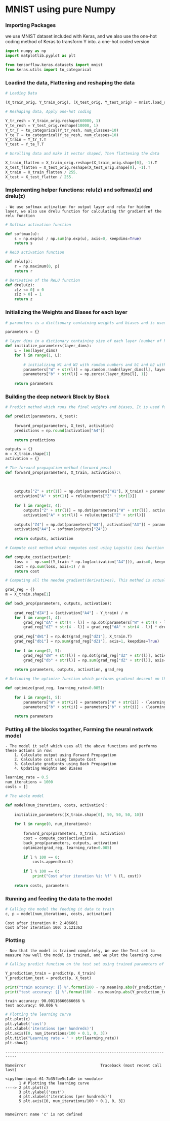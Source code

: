 # MNIST using pure Numpy 

### Importing Packages

we use MNIST dataset included with Keras, and we also use the one-hot coding method of Keras to transform Y into. a one-hot coded version


```python
import numpy as np
import matplotlib.pyplot as plt

from tensorflow.keras.datasets import mnist
from keras.utils import to_categorical
```

### Loadind the data, Flattening and reshaping the data


```python
# Loading Data

(X_train_orig, Y_train_orig), (X_test_orig, Y_test_orig) = mnist.load_data()
```


```python
# Reshaping data, Apply one-hot coding

Y_tr_resh = Y_train_orig.reshape(60000, 1)
Y_te_resh = Y_test_orig.reshape(10000, 1)
Y_tr_T = to_categorical(Y_tr_resh, num_classes=10)
Y_te_T = to_categorical(Y_te_resh, num_classes=10)
Y_train = Y_tr_T.T
Y_test = Y_te_T.T
```


```python
# Unrolling data and make it vector shaped, Then flattening the data

X_train_flatten = X_train_orig.reshape(X_train_orig.shape[0], -1).T
X_test_flatten = X_test_orig.reshape(X_test_orig.shape[0], -1).T
X_train = X_train_flatten / 255.
X_test = X_test_flatten / 255.
```

### Implementing helper functions: relu(z) and softmax(z) and drelu(z)
    - We use softmax activation for output layer and relu for hidden layer, we also use drelu function for calculating thr gradient of the relu function


```python
# Softmax activation function

def softmax(u):
    s = np.exp(u) / np.sum(np.exp(u), axis=0, keepdims=True)
    return s
```


```python
# ReLU activation function

def relu(p):
    r = np.maximum(0, p)
    return r
```


```python
# Derivative of the ReLU function
def drelu(z):
    z[z <= 0] = 0
    z[z > 0] = 1
    return z
```

### Initializing the Weights and Biases for each layer


```python
# parameters is a dicttionary containing weights and biases and is used throughout the code

parameters = {}

# layer dims in a dictionary containing size of each layer (number of hidden units and input and ouput units)
def initialize_parameters(layer_dims):
    L = len(layer_dims)
    for l in range(1, L):
        
        # initializing W1 and W2 with random numbers and b1 and b2 with zeros.
        parameters["W" + str(l)] = np.random.randn(layer_dims[l], layer_dims[l - 1]) * (np.sqrt(2 / layer_dims[l - 1]))
        parameters["b" + str(l)] = np.zeros((layer_dims[l], 1))
        
    return parameters
```

### Building the deep network Block by Block


```python
# Predict method which runs the final weights and biases, It is used for measuring performance over the test set

def predict(parameters, X_test):
    
    forward_prop(parameters, X_test, activation)
    predictions = np.round(activation["A4"])
    
    return predictions
```


```python
outputs = {}
m = X_train.shape[1]
activation = {}

# The forward propagation method (forward pass)
def forward_prop(parameters, X_train, activation):\
    
    
    
    outputs["Z" + str(1)] = np.dot(parameters["W1"], X_train) + parameters["b1"]
    activation["A" + str(1)] = relu(outputs["Z" + str(1)])
    
    for l in range(2, 4):
        outputs["Z" + str(l)] = np.dot(parameters["W" + str(l)], activation["A" + str(l - 1)]) + parameters["b" + str(l)]
        activation["A" + str(l)] = relu(outputs["Z" + str(l)])
        
    outputs["Z4"] = np.dot(parameters["W4"], activation["A3"]) + parameters["b4"]
    activation["A4"] = softmax(outputs["Z4"])
    
    return outputs, activation
```


```python
# Compute cost method which computes cost using Logistic Loss function (Cross entropy loss)

def compute_cost(activation):
    loss = - np.sum((Y_train * np.log(activation["A4"])), axis=0, keepdims=True)
    cost = np.sum(loss, axis=1) / m
    return cost
```


```python
# Computing all the needed gradient(derivatives), This method is actually the backward pass (Back Propagation)

grad_reg = {}
m = X_train.shape[1]

def back_prop(parameters, outputs, activation):
    
    grad_reg["dZ4"] = (activation["A4"] - Y_train) / m
    for l in range(1, 4):
        grad_reg["dA" + str(4 - l)] = np.dot(parameters["W" + str(4 - l + 1)].T, grad_reg["dZ" + str(4 - l + 1)])
        grad_reg["dZ" + str(4 - l)] = grad_reg["dA" + str(4 - l)] * drelu(outputs["Z" + str(4 - l)])
        
    grad_reg["dW1"] = np.dot(grad_reg["dZ1"], X_train.T)
    grad_reg["db1"] = np.sum(grad_reg["dZ1"], axis=1, keepdims=True)
    
    for l in range(2, 5):
        grad_reg["dW" + str(l)] = np.dot(grad_reg["dZ" + str(l)], activation["A" + str(l - 1)].T)
        grad_reg["db" + str(l)] = np.sum(grad_reg["dZ" + str(l)], axis=1, keepdims=True)
        
    return parameters, outputs, activation, grad_reg
```


```python
# Definning the optimize function which performs gradient descent on the data and fits it to the model

def optimize(grad_reg, learning_rate=0.005):
    
    for i in range(1, 5):
        parameters["W" + str(i)] = parameters["W" + str(i)] - (learning_rate * grad_reg["dW" + str(i)])
        parameters["b" + str(i)] = parameters["b" + str(i)] - (learning_rate * grad_reg["db" + str(i)])
        
    return parameters
```

### Putting all the blocks togather, Forming the neural network model
    - The model it self which uses all the above functions and performs these actions in row:
        1. Calculate output using Forward Propagation
        2. Calculate cost using Compute Cost
        3. Calculate gradients using Back Propagation
        4. Updating Weights and Biases


```python
learning_rate = 0.5
num_iterations = 1000
costs = []

# The whole model

def model(num_iterations, costs, activation):
    
    initialize_parameters([X_train.shape[0], 50, 50, 50, 10])
    
    for l in range(0, num_iterations):
        
        forward_prop(parameters, X_train, activation)
        cost = compute_cost(activation)
        back_prop(parameters, outputs, activation)
        optimize(grad_reg, learning_rate=0.005)
        
        if l % 100 == 0:
            costs.append(cost)
            
        if l % 100 == 0:
            print("Cost after iteration %i: %f" % (l, cost))
            
    return costs, parameters
```

### Running and feeding the data to the model


```python
# Calling the model the feeding it data to train
c, p = model(num_iterations, costs, activation)
```

    Cost after iteration 0: 2.406661
    Cost after iteration 100: 2.121362


### Plotting
    - Now that the model is trained completely, We use the Test set to measure how well the model is trained, and we plot the learning curve


```python
# Calling predict function on the test set using trained parameters of the network

Y_prediction_train = predict(p, X_train)
Y_prediction_test = predict(p, X_test)

print("train accuracy: {} %".format(100 - np.mean(np.abs(Y_prediction_train - Y_train)) * 100))
print("test accuracy: {} %".format(100 - np.mean(np.abs(Y_prediction_test - Y_test)) * 100))
```

    train accuracy: 90.00116666666666 %
    test accuracy: 90.006 %



```python
# Plotting the learning curve
plt.plot(c)
plt.ylabel('cost')
plt.xlabel('iterations (per hundreds)')
plt.axis([0, num_iterations/100 + 0.1, 0, 3])
plt.title("Learning rate = " + str(learning_rate))
plt.show()
```


    ---------------------------------------------------------------------------

    NameError                                 Traceback (most recent call last)

    <ipython-input-61-7b35fbe5c1a0> in <module>
          1 # Plotting the learning curve
    ----> 2 plt.plot(c)
          3 plt.ylabel('cost')
          4 plt.xlabel('iterations (per hundreds)')
          5 plt.axis([0, num_iterations/100 + 0.1, 0, 3])


    NameError: name 'c' is not defined



```python

```
